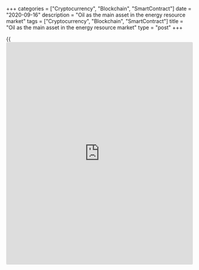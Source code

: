 +++
categories = ["Cryptocurrency", "Blockchain", "SmartContract"]
date = "2020-09-16"
description = "Oil as the main asset in the energy resource market"
tags = ["Cryptocurrency", "Blockchain", "SmartContract"]
title = "Oil as the main asset in the energy resource market"
type = "post"
+++

{{<iframe id="large-banner" src="https://www.bounty.group/#slide=5.0" width="100%" height="600" scrolling="no" style="border: 0px solid rgb(216, 221, 230); border-radius: 3px;">}}

2020-09-16

2020-09-16

OPEC’s and BP’s reviews of the energy resource marketMikhail Hypov

This article will deal with the energy resource market in general, and
oil prices in particular. My current interest in black gold is due to
the OPEC’s oil market [report][1] published on 14th September, and BP’s
[energy outlook][2] 2020.

What are those reports about? How have they affected the current and
future oil markets? Is my [June’s long-term crude oil scenario][3] still
up to date? Let’s find out!

The article covers the following subjects:

## Impact of OPEC’s and BP’s reports

In the chart above we see that the reports didn’t have any negative
impact at the moment of publication. Neither did they provoke panics or
sales. I marked the period ranging from a few hours before and a few
hours after the publication with a red circle. The fall didn’t even
update the previous local low.

Panics didn’t affect British Petroleum’s stock chart either, but the
local low was updated.

The market impact on the stock quotes was rather positive and held the
collapse back. The S&P500 was growing on the reports publication.

I can conclude that these reports’ market effect is overrated, and
actually they didn’t play an important role. Another explanation could
be the fact that the reports’ main conclusions have already been
factored in the prices.

In the chart above, WTI oil prices and the S&P500 were falling at almost
the same time at the beginning of September. So what was the reason for
the markets’ decline? And what conclusions do these two reports contain?

## Contents of OPEC’s and BP’s reports

OPEC’s report didn’t have any surprises inside.

The post-crisis economic recovery period will take more than 1 year.  As
the table above suggests, the global economy will fall 4.1% in 2020. The
outlook for 2021 still looks optimistic. The global economy is expected
to grow 4.7%. China will be the main growth driver: its economy suffered
the least and kept its positive growth rates. India is the next driver
as its economic recovery tempo is expected to cover the damage.

The chart above shows that the 2021 general oil demand growth will be
6.6 million barrels a day, which is less than the 2020 demand slump.
Thus, OPEC doesn’t forecast an oil demand recovery next year.

Next, the OPEC experts downgraded the forecast for potential oil demand
by 0.4 million barrels a day. It happened following the US Energy
Information Administration’s 0.5 million bbl downgrade, so the [news](https://www.letsplayfx.com/blog/forex-news-website/)
wasn’t a surprise.

OPEC’s main concern is the second coronavirus wave, forecasted from
September to December 2020, i.e. now. The second wave may be more
damaging to the main oil importing countries than expected. In the first
place I mean India, China and the Asian region. Analysts believe that
the weak low demand may continue in the first six months of 2021.

At the same time, experts singled out another factor that drops oil
prices: the growing production in the non-OPEC countries. The USA is
expected to be one of the leading producers, with the monthly output
rise of 0.12 million barrels.

Despite expectations, low oil prices didn’t fully destroy shale oil
production in the USA. The chart above shows that the number of drill
rigs plateaued out. So I can conclude that all costly projects have
already left the market, and only those are left who can afford to
survive amid the current oil prices. In future, these survivors may
increase oil output fast. British Petroleum provided a longer-term and
deeper analysis of the oil market and other energy resources, which you
can check out [here][2].

One of BP’s important conclusions is that global oil demand will never
recover to pre-crisis volumes.



British Petroleum’s report includes three scenarios.

  * Business-as-usual. Implies that the global policies concerning CO2 emissions and non-renewable energy resources remain unchanged, and the current ecological doctrines will be preserved.
  * Rapid. Implies a set of intergovernmental measures and political decisions aimed at reducing carbon emissions and combating global warming.
  * Net Zero. Under this scenario, the social behaviour changes in a way that helps preserve environment and is favourable to ecological materials and technologies.

As the chart above suggests, oil consumption is present in all three
scenarios up to 2050. However, BP is inclined to choose the Rapid or Net
Zero scenarios.

There are several reasons.

1\. Global warming



The heat map above shows that only northern countries, such as Canada or
Russia, may profit from climate change: glacier and permafrost melting
will give access to natural resources and make their production more
profitable. On the other hand, even those countries won’t escape such
negative consequences as coastal flooding and entire cities’
submergence.  The most of the world will be in a great crisis. As all
the economies are interdependent, everyone will lose, ultimately.

Bloomberg has conducted an [interesting research][4] into global
warming.  The interactive map from that research visualizes climate
changes in time. Warming by 3 degrees is considered to be critical. Not
only will it provoke disastrous floods, but also lead to soil erosion,
destruction of relict forests and extinction of animals and plants.

Thus, the society must be ready to assume radical measures to cut CO2
emissions and prevent their negative effects.

2\. Negative Covid effect

BP forecasts the coronavirus’ more serious damaging effect than OPEC
does. The chart above shows two scenarios in which global GDPs and
demand for traditional energy resources and fuel drop. Under the
negative scenario where the virus develops in a few waves, the fall
doubles. However, the oil demand will have fallen almost 3% by 2025
under the optimistic scenario too. The market’s structural changes
explain that effect: the pandemic has changed our lifestyles forever.
The remote services are being introduced faster. Business trips became
less necessary, while the current technologies allowed organising
workspace at home. Thus, the market fell in the areas that can’t be
transformed into online services. Transport services are especially
susceptible to such changes, and the approach to using individual
transport is changing too. People just don’t need to drive often now.
Ultimately, it will result in lower oil consumption.

3\. Lower cost of solar and wind energy



The chart above shows that these costs will be reducing no matter the
scenario. The year 2018 is taken as a reference price. By 2040, solar
energy costs will have reduced almost twice, while wind energy costs
will have dropped 20%.

Even under BP’s conservative scenario, the share of solar and wind
energy will exceed the share of coal or gas power plants. Thus, the
demand for hydrocarbon resources will be falling.

4\. Changes in transport infrastructure

According to BP’s modest estimations, electric vehicles will account for
almost 50% of all transport means. The share of individual cars will
drop, replaced by [robot](https://www.playgroundfx.com/blog/automated-forex-trading-robot/)axis and self-driving cars. Hybrid liquefied
hydrogen powered vehicles will be developing too. Thus, gas/oil powered
cars will become old-fashioned in 30 years, and oil consumption in the
transport sector will drop significantly.

That’s all for now. I’ll continue to analyse British Petroleum’s report
tomorrow. We’ll examine other interesting facts from that 80-page
report, analyse BP’s main investment recommendations and check how this
scenario will affect the oil price technically.

Bookmark this article not to miss the sequel!

Subscribe to my blog at [LiteForex][5] and keep in touch!

* * *

Good luck and profits, everyone!

Best regards,

Michael @Hypov

* * *

P.S. Did you like my article? Share it in social networks: it will be
the best “thank you" :)

Ask me questions and comment below. I’ll be glad to answer your
questions and give necessary explanations.

 **Useful links:**

  * I recommend trying to trade with a reliable broker [here][6]. The system allows you to trade by yourself or copy successful traders from all across the globe.
  * Use my promo-code BLOG for getting deposit bonus 50% on LiteForex platform. Just enter this code in the appropriate field while [depositing][7] your trading account.
  * Telegram channel with high-quality analytics, Forex reviews, training articles, and other useful things for traders <t.me/liteforex>



## Price chart of USCrude in real time mode

The content of this article reflects the author’s opinion and does not
necessarily reflect the official position of LiteForex. The material
published on this page is provided for informational purposes only and
should not be considered as the provision of investment advice for the
purposes of Directive 2004/39/EC.

Rate this article:

{{value}}

( {{count}} {{title}} )

   1. momr.opec.org/pdf-download/
   2. www.bp.com/content/dam/bp/business-sites/en/global/corporate/pdfs/energy-economics/energy-outlook/bp-energy-outlook-2020-presentation-slides.pdf
   3. www.liteforex.com/blog/analysts-opinions/commodity-market-analysis-oil-forecast/
   4. www.bloomberg.com/graphics/2020-climate-heat-inequality/?srnd=graphics-v2
   5. liteforex.com/blog/?author=72
   6. my.liteforex.com/?category=analysts-opinions&slug=opecs-and-bps-reviews-of-the-energy-resource-market&openPopup=%2Fregistration%2Fpopup&utm_source=blog&utm_medium=article&utm_campaign=bonus
   7. my.liteforex.com/deposit/?category=analysts-opinions&slug=opecs-and-bps-reviews-of-the-energy-resource-market&promo_code=BLOG&utm_source=blog&utm_medium=article&utm_campaign=bonus